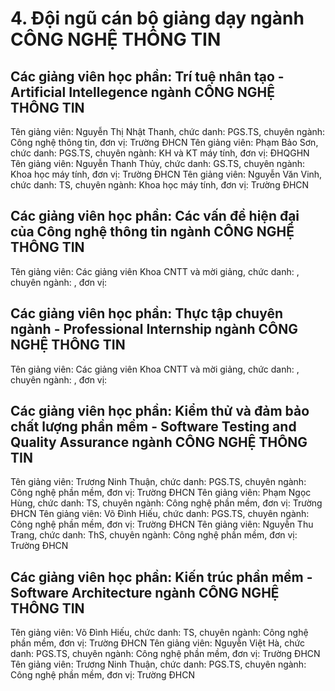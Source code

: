 # 4. Đội ngũ cán bộ giảng dạy ngành CÔNG NGHỆ THÔNG TIN
## Các giảng viên học phần: Trí tuệ nhân tạo - Artificial Intellegence ngành CÔNG NGHỆ THÔNG TIN
Tên giảng viên: Nguyễn Thị Nhật Thanh, chức danh: PGS.TS, chuyên ngành: Công nghệ thông tin, đơn vị: Trường ĐHCN
Tên giảng viên: Phạm Bảo Sơn, chức danh: PGS.TS, chuyên ngành: KH và KT máy tính, đơn vị: ĐHQGHN
Tên giảng viên: Nguyễn Thanh Thủy, chức danh: GS.TS, chuyên ngành: Khoa học máy tính, đơn vị: Trường ĐHCN
Tên giảng viên: Nguyễn Văn Vinh, chức danh: TS, chuyên ngành: Khoa học máy tính, đơn vị: Trường ĐHCN
## Các giảng viên học phần: Các vấn đề hiện đại của Công nghệ thông tin ngành CÔNG NGHỆ THÔNG TIN
Tên giảng viên: Các giảng viên Khoa CNTT và mời giảng, chức danh: , chuyên ngành: , đơn vị:
## Các giảng viên học phần: Thực tập chuyên ngành - Professional Internship ngành CÔNG NGHỆ THÔNG TIN
Tên giảng viên: Các giảng viên Khoa CNTT và mời giảng, chức danh: , chuyên ngành: , đơn vị:
## Các giảng viên học phần: Kiểm thử và đảm bảo chất lượng phần mềm - Software Testing and Quality Assurance ngành CÔNG NGHỆ THÔNG TIN
Tên giảng viên: Trương Ninh Thuận, chức danh: PGS.TS, chuyên ngành: Công nghệ phần mềm, đơn vị: Trường ĐHCN
Tên giảng viên: Phạm Ngọc Hùng, chức danh: TS, chuyên ngành: Công nghệ phần mềm, đơn vị: Trường ĐHCN
Tên giảng viên: Võ Đình Hiếu, chức danh: PGS.TS, chuyên ngành: Công nghệ phần mềm, đơn vị: Trường ĐHCN
Tên giảng viên: Nguyễn Thu Trang, chức danh: ThS, chuyên ngành: Công nghệ phần mềm, đơn vị: Trường ĐHCN
## Các giảng viên học phần: Kiến trúc phần mềm - Software Architecture ngành CÔNG NGHỆ THÔNG TIN
Tên giảng viên: Võ Đình Hiếu, chức danh: TS, chuyên ngành: Công nghệ phần mềm, đơn vị: Trường ĐHCN
Tên giảng viên: Nguyễn Việt Hà, chức danh: PGS.TS, chuyên ngành: Công nghệ phần mềm, đơn vị: Trường ĐHCN
Tên giảng viên: Trương Ninh Thuận, chức danh: PGS.TS, chuyên ngành: Công nghệ phần mềm, đơn vị: Trường ĐHCN
